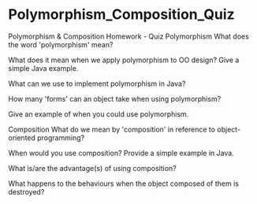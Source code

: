 # Polymorphism_Composition_Quiz

Polymorphism & Composition Homework - Quiz
Polymorphism
What does the word 'polymorphism' mean?

What does it mean when we apply polymorphism to OO design? Give a simple Java example.

What can we use to implement polymorphism in Java?

How many 'forms' can an object take when using polymorphism?

Give an example of when you could use polymorphism.

Composition
What do we mean by 'composition' in reference to object-oriented programming?

When would you use composition? Provide a simple example in Java.

What is/are the advantage(s) of using composition?

What happens to the behaviours when the object composed of them is destroyed?
